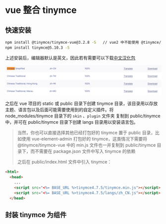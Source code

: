 # vue 整合 tinymce

## 快速安装

```bash
npm install @tinymce/tinymce-vue@3.2.8 -S	// vue2 中不能使用 @tinymce/tinymce-vue 为4以上的版本
npm install tinymce@5.10.3 -S
```

上述安装后，编辑器默认是英文，因此若有需要可以下载[中文汉化包](https://www.tiny.cloud/get-tiny/language-packages/)

![image-20221209150959914](_assets/vue整合富文本编辑器tinymce/image-20221209150959914.png)

之后在 vue 项目的 static 或 public 目录下创建 tinymce 目录，该目录用以存放主题、语言包以及后面可能需要使用到的自定义插件。将 node_modules/tinymce 目录下的 `skin` 、`plugin` 文件夹 复制到 public/tinymce 中，并可在 public/tinymce 目录下创建 langs 目录用以安装语言包。

> 当然，你也可以直接选择其他已经打包好的 tinymce 置于 public 目录，比如使用 vue-element-admin 打包好的 tinymce，这类情况下需要将 @tinymce/tinymce-vue 中的 min.js 文件也一并复制到 public/tinymce 目录下，而不需要在 package.json 文件中写入 tinymce 的依赖
>
> 之后在 public/index.html 文件中引入 tinymce：

```html
<html>
  <head>
    ...
    <script src="<%= BASE_URL %>tinymce4.7.5/tinymce.min.js"></script>
    <script src="<%= BASE_URL %>tinymce4.7.5/langs/zh_CN.js"></script>
  </head>
```

## 封装 tinymce 为组件

